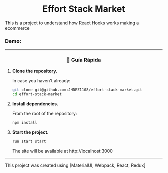 <h1 align="center">
Effort Stack Market
</h1>
This is a project to understand how React Hooks works making a ecommerce

### Demo: 
--------
<h3 align="center">
🤖 Guía Rápida
</h3>


1.  **Clone the repository.**

    In case you haven't already: 

    ```sh
    git clone git@github.com:JHDEZ1108/effort-stack-market.git
    cd effort-stack-market
    ```
    
2.  **Install dependencies.**

    From the root of the repository:

    ```sh
    npm install
    ```

3.  **Start the project.**

    ```sh
    run start start
    ```

    The site will be available at http://localhost:3000
    
--------

This project was created using [MaterialUI, Webpack, React, Redux]
